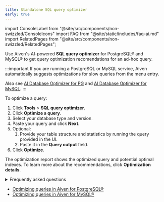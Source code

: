 ```yaml
---
title: Standalone SQL query optimizer
early: true
---
```


import ConsoleLabel from "@site/src/components/non-swizzled/ConsoleIcons"
import FAQ from "@site/static/includes/faq-ai.md"
import RelatedPages from "@site/src/components/non-swizzled/RelatedPages";

Use Aiven's AI-powered **SQL query optimizer** for PostgreSQL® and MySQL® to get query optimization recomendations for an ad-hoc query.

:::important
If you are running a PostgreSQL or MySQL service, Aiven automatically suggests optimizations for
slow queries from the <ConsoleLabel name="aiinsights"/> menu entry.

Also see [AI Database Optimizer for PG][optimizePG] and [AI Database Optimizer for MySQL][optimizeMySQL].
:::

To optimize a query:

1. Click **Tools** > **SQL query optimizer**.
1. Click **Optimize a query**.
1. Select your database type and version.
1. Paste your query and click **Next**.
1. Optional:
   1. Provide your table structure and statistics by running the query provided in
      the UI.
   1. Paste it in the **Query output** field.
1. Click **Optimize**.

The optimization report shows the optimized query and potential optimal indexes.
To learn more about the recommendations, click **Optimization details**.

<details>
  <summary>Frequently asked questions</summary>
  <FAQ/>
</details>

<RelatedPages/>

- [Optimizing queries in Aiven for PostgreSQL®][optimizePG]
- [Optimizing queries in Aiven for MySQL®][optimizeMySQL]

[optimizePG]: /docs/products/postgresql/howto/ai-insights
[optimizeMySQL]: /docs/products/mysql/howto/ai-insights
